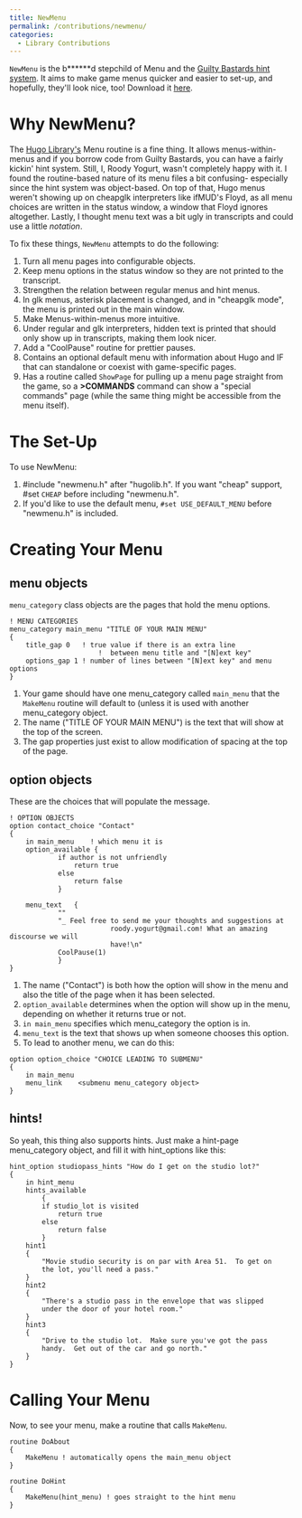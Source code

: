 ```yaml
---
title: NewMenu
permalink: /contributions/newmenu/
categories: 
  - Library Contributions
---
```


`NewMenu` is the b\*\*\*\*\*\*d stepchild of Menu and
the [Guilty Bastards hint system](/tips/hints/). It aims to make
game menus quicker and easier to set-up, and hopefully, they'll look
nice, too! Download it
[here](http://roody.gerynarsabode.org/hbe/newmenu.zip).

# Why NewMenu?

The [Hugo Library's](/library/) Menu
routine is a fine thing. It allows menus-within-menus and if you borrow
code from Guilty Bastards, you can have a fairly kickin' hint system.
Still, I, Roody Yogurt, wasn't completely happy with it. I found the
routine-based nature of its menu files a bit confusing- especially since
the hint system was object-based. On top of that, Hugo menus weren't
showing up on cheapglk interpreters like ifMUD's Floyd, as all menu
choices are written in the status window, a window that Floyd ignores
altogether. Lastly, I thought menu text was a bit ugly in transcripts
and could use a little *notation*.

To fix these things, `NewMenu` attempts to do the following:

1.  Turn all menu pages into configurable objects.
2.  Keep menu options in the status window so they are not printed to
    the transcript.
3.  Strengthen the relation between regular menus and hint menus.
4.  In glk menus, asterisk placement is changed, and in "cheapglk mode",
    the menu is printed out in the main window.
5.  Make Menus-within-menus more intuitive.
6.  Under regular and glk interpreters, hidden text is printed that
    should only show up in transcripts, making them look nicer.
7.  Add a "CoolPause" routine for prettier pauses.
8.  Contains an optional default menu with information about Hugo and IF
    that can standalone or coexist with game-specific pages.
9.  Has a routine called `ShowPage` for pulling up a menu page straight
    from the game, so a **&gt;COMMANDS** command can show a "special
    commands" page (while the same thing might be accessible from the
    menu itself).

# The Set-Up

To use NewMenu:

1.  \#include "newmenu.h" after "hugolib.h". If
    you want "cheap" support, \#set `CHEAP` before
    including "newmenu.h".
2.  If you'd like to use the default menu, `#set USE_DEFAULT_MENU`
    before "newmenu.h" is included.

# Creating Your Menu

## menu objects

`menu_category` class objects are the pages that hold
the menu options.

    ! MENU CATEGORIES
    menu_category main_menu "TITLE OF YOUR MAIN MENU"
    {
        title_gap 0   ! true value if there is an extra line
                          !  between menu title and "[N]ext key"
        options_gap 1 ! number of lines between "[N]ext key" and menu options
    }

1.  Your game should have one menu_category called `main_menu` that the
    `MakeMenu` routine will default to (unless it is used with another
    menu_category object.
2.  The name ("TITLE OF YOUR MAIN MENU") is the text that will show at
    the top of the screen.
3.  The gap properties just exist to allow modification of spacing at
    the top of the page.

## option objects

These are the choices that will populate the message.

    ! OPTION OBJECTS
    option contact_choice "Contact"
    {
        in main_menu    ! which menu it is
        option_available {
                if author is not unfriendly
                    return true
                else
                    return false
                }

        menu_text   {
                ""
                "_ Feel free to send me your thoughts and suggestions at
                             roody.yogurt@gmail.com! What an amazing discourse we will
                             have!\n"
                CoolPause(1)
                }
    }

1.  The name ("Contact") is both how the option will show in the menu
    and also the title of the page when it has been selected.
2.  `option_available` determines when the option will show up in the
    menu, depending on whether it returns true or not.
3.  `in main_menu` specifies which menu_category the option is in.
4.  `menu_text` is the text that shows up when someone chooses this
    option.
5.  To lead to another menu, we can do this:

<!-- -->

    option option_choice "CHOICE LEADING TO SUBMENU"
    {
        in main_menu
        menu_link    <submenu menu_category object>
    }


## hints!

So yeah, this thing also supports hints. Just make a hint-page
menu_category object, and fill it with hint_options like this:

    hint_option studiopass_hints "How do I get on the studio lot?"
    {
        in hint_menu
        hints_available
            {
            if studio_lot is visited
                return true
            else
                return false
            }
        hint1
        {
            "Movie studio security is on par with Area 51.  To get on
            the lot, you'll need a pass."
        }
        hint2
        {
            "There's a studio pass in the envelope that was slipped
            under the door of your hotel room."
        }
        hint3
        {
            "Drive to the studio lot.  Make sure you've got the pass
            handy.  Get out of the car and go north."
        }
    }

# Calling Your Menu

Now, to see your menu, make a routine that calls `MakeMenu`.

    routine DoAbout
    {
        MakeMenu ! automatically opens the main_menu object
    }

    routine DoHint
    {
        MakeMenu(hint_menu) ! goes straight to the hint menu
    }
